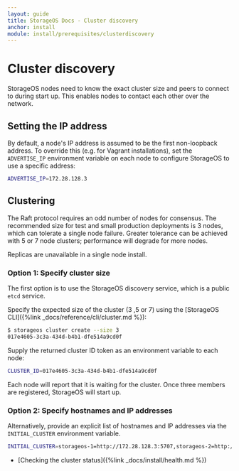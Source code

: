 ```yaml
---
layout: guide
title: StorageOS Docs - Cluster discovery
anchor: install
module: install/prerequisites/clusterdiscovery
---
```


# Cluster discovery

StorageOS nodes need to know the exact cluster size and peers to connect to
during start up. This enables nodes to contact each other over the network.

## Setting the IP address

By default, a node's IP address is assumed to be the first non-loopback address.
To override this (e.g. for Vagrant installations), set the `ADVERTISE_IP`
environment variable on each node to configure StorageOS to use a specific
address:

```bash
ADVERTISE_IP=172.28.128.3
```

## Clustering

The Raft protocol requires an odd number of nodes for consensus. The recommended size
for test and small production deployments is 3 nodes, which can tolerate a
single node failure. Greater tolerance can be achieved with 5 or 7 node
clusters; performance will degrade for more nodes.

Replicas are unavailable in a single node install.

### Option 1: Specify cluster size

The first option is to use the StorageOS discovery service, which is a public `etcd` service.

Specify the expected size of the cluster (3 ,5 or 7) using the [StorageOS CLI]({%link
_docs/reference/cli/cluster.md %}):

```bash
$ storageos cluster create --size 3
017e4605-3c3a-434d-b4b1-dfe514a9cd0f
```

Supply the returned cluster ID token as an environment variable to each node:

```bash
CLUSTER_ID=017e4605-3c3a-434d-b4b1-dfe514a9cd0f
```

Each node will report that it is waiting for the cluster. Once three members
are registered, StorageOS will start up.


### Option 2: Specify hostnames and IP addresses

Alternatively, provide an explicit list of hostnames and IP addresses via the
`INITIAL_CLUSTER` environment variable.

```bash
INITIAL_CLUSTER=storageos-1=http://172.28.128.3:5707,storageos-2=http://172.28.128.9:5707,storageos-3=http://172.28.128.15:5707
```

* [Checking the cluster status]({%link _docs/install/health.md %})

